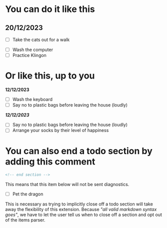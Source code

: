 <!-- A markdown productivity extension. -->
<!-- Right now, I'm just making a todo extension -->
<!-- The idea is to use vscode's built-in feature to help boost your productivity. -->
<!-- Each new feature should not get in the way of the default markdown rendering -->

<!-- The first example is a date block. A date block can be surrounded by any valid markdown syntax, be it #, **date**, _date_, etc, as long as the date is the only digits or text characters on that same line. -->
<!-- Every single list item inside will be a part of the todos -->

<!-- More than -->

# You can do it like this

## **20/12/2023**

+ [ ] Take the cats out for a walk
- [ ] Wash the computer
- [ ] Practice Klingon

# Or like this, up to you

**12/12/2023**

- [ ] Wash the keyboard
- [ ] Say no to plastic bags before leaving the house (loudly)

_**12/12/2023**_

- [ ] Say no to plastic bags before leaving the house (loudly)
- [ ] Arrange your socks by their level of happiness

# You can also end a todo section by adding this comment 

```md
<!-- end section -->
```

<!-- end section -->

This means that this item below will not be sent diagnostics.

- [ ] Pet the dragon

This is necessary as trying to implicitly close off a todo section will take away the flexibility of this extension. Because _"all valid markdown syntax goes"_, 
we have to let the user tell us when to close off a section and opt out of the items parser.